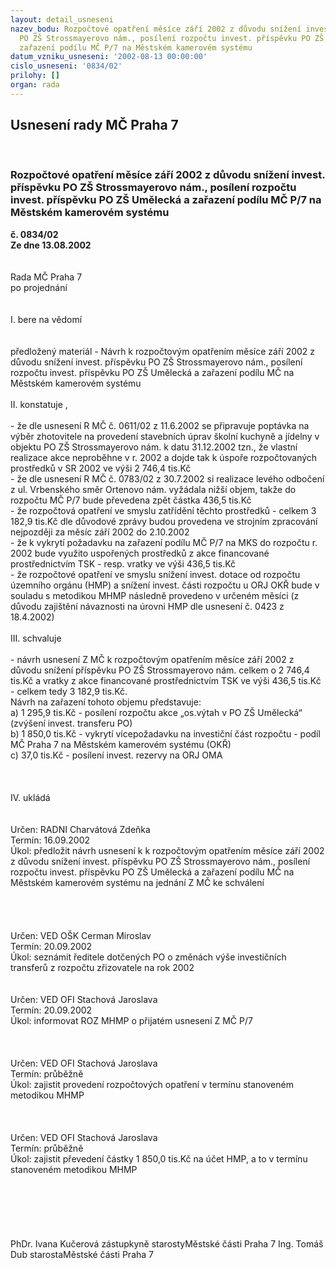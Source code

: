 ```yaml
---
layout: detail_usneseni
nazev_bodu: Rozpočtové opatření měsíce září 2002 z důvodu snížení invest. příspěvku
  PO ZŠ Strossmayerovo nám., posílení rozpočtu invest. příspěvku PO ZŠ Umělecká a
  zařazení podílu MČ P/7 na Městském kamerovém systému
datum_vzniku_usneseni: '2002-08-13 00:00:00'
cislo_usneseni: '0834/02'
prilohy: []
organ: rada
---
```

<div id="ucUsn_pList" class="usn">
	<span><h2>Usnesení rady MČ Praha 7 </h2>
<br></span><div class="standBody">
<span><h3>Rozpočtové opatření měsíce září 2002 z důvodu snížení invest. příspěvku PO ZŠ Strossmayerovo nám., posílení rozpočtu invest. příspěvku PO ZŠ Umělecká a zařazení podílu MČ P/7 na Městském kamerovém systému</h3></span><div class="center">
		<strong>č. 0834/02</strong><br>
	</div>
<div class="center">
		<strong>Ze dne 13.08.2002</strong><br><br>
	</div>
<br>Rada MČ Praha 7<br>po projednání<br><br><br>I.	bere na vědomí<br><br> <br>předložený materiál - Návrh k rozpočtovým opatřením měsíce září 2002 z důvodu snížení invest. příspěvku PO ZŠ Strossmayerovo nám., posílení rozpočtu invest. příspěvku PO ZŠ Umělecká a zařazení podílu MČ na Městském kamerovém systému <br><br>II.  konstatuje ,<br><br>- že dle usnesení R MČ č. 0611/02 z 11.6.2002 se připravuje poptávka na výběr zhotovitele na provedení stavebních úprav školní kuchyně a jídelny v objektu PO ZŠ Strossmayerovo nám. k datu 31.12.2002 tzn., že vlastní realizace akce neproběhne v r. 2002 a dojde tak k úspoře rozpočtovaných prostředků v SR 2002 ve výši 2 746,4 tis.Kč<br>- že dle usnesení R MČ č. 0783/02 z 30.7.2002 si realizace levého odbočení z ul. Vrbenského směr Ortenovo nám. vyžádala nižší objem, takže do rozpočtu MČ P/7 bude převedena zpět částka 436,5 tis.Kč <br>- že rozpočtová opatření ve smyslu zatřídění těchto prostředků  - celkem 3 182,9 tis.Kč dle důvodové zprávy budou provedena  ve strojním zpracování nejpozději za měsíc září 2002 do 2.10.2002<br>- že k vykrytí požadavku na zařazení podílu MČ P/7 na MKS do rozpočtu r. 2002 bude využito uspořených prostředků z akce financované prostřednictvím TSK - resp. vratky ve výši 436,5 tis.Kč<br>- že rozpočtové opatření ve smyslu snížení invest. dotace od rozpočtu územního orgánu (HMP)  a snížení invest. části rozpočtu u ORJ OKŘ bude v souladu s metodikou MHMP následně provedeno v určeném měsíci (z důvodu zajištění návaznosti na úrovni HMP dle usnesení č. 0423 z 18.4.2002)<br><br>III.	schvaluje <br><br>- návrh usnesení Z MČ k rozpočtovým opatřením měsíce září 2002 z důvodu snížení příspěvku PO ZŠ Strossmayerovo nám.  celkem o 2 746,4 tis.Kč a vratky z akce financované prostřednictvím TSK ve výši 436,5 tis.Kč -  celkem tedy 3 182,9 tis.Kč.<br>Návrh na zařazení tohoto objemu představuje:<br>a) 1 295,9 tis.Kč - posílení rozpočtu akce „os.výtah v PO ZŠ Umělecká“ (zvýšení invest. transferu PO) <br>b) 1 850,0 tis.Kč - vykrytí vícepožadavku na investiční část rozpočtu - podíl MČ Praha 7 na Městském kamerovém systému (OKŘ)<br>c) 37,0 tis.Kč - posílení  invest. rezervy na ORJ OMA <br><br><br><br>IV.	ukládá <br><br> <br>Určen:	RADNI Charvátová Zdeňka<br>Termín: 16.09.2002<br>Úkol:	předložit návrh usnesení k k rozpočtovým opatřením měsíce září 2002 z důvodu snížení invest. příspěvku PO ZŠ Strossmayerovo nám., posílení rozpočtu invest. příspěvku PO ZŠ Umělecká a zařazení podílu MČ na Městském kamerovém systému  na jednání Z MČ ke schválení<br> <br><br><br> <br>Určen:	VED OŠK Cerman Miroslav<br>Termín: 20.09.2002<br>Úkol:	seznámit  ředitele dotčených PO o změnách výše investičních transferů z rozpočtu zřizovatele na rok 2002<br> <br> <br>Určen:	VED OFI Stachová Jaroslava<br>Termín: 20.09.2002<br>Úkol:	informovat ROZ MHMP o přijatém usnesení Z MČ P/7<br> <br><br> <br>Určen:	VED OFI Stachová Jaroslava<br>Termín: průběžně<br>Úkol:	zajistit provedení rozpočtových opatření v termínu stanoveném metodikou MHMP<br> <br><br> <br>Určen:	VED OFI Stachová Jaroslava<br>Termín: průběžně<br>Úkol:	zajistit převedení částky 1 850,0 tis.Kč na účet HMP, a to v termínu stanoveném metodikou MHMP<br> <br><br><br><br> <br>	<br>PhDr. Ivana Kučerová zástupkyně starostyMěstské části Praha 7	Ing. Tomáš Dub starostaMěstské části Praha 7<br>	<br><br>
</div>
</div>